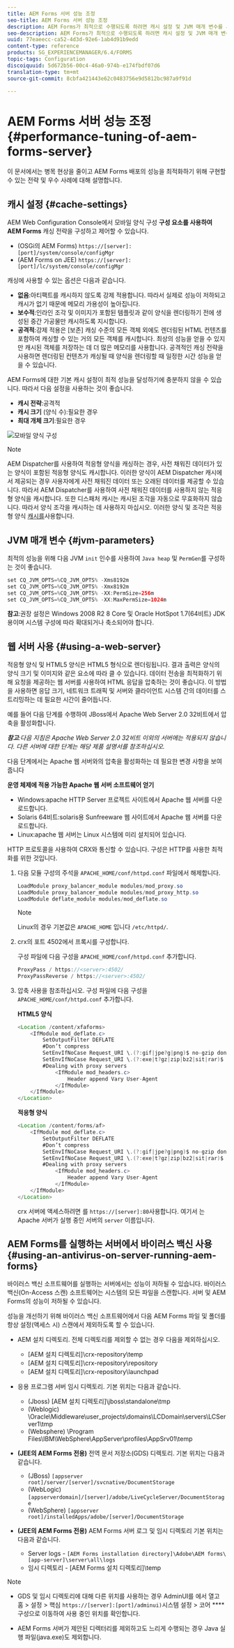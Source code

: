 ```yaml
---
title: AEM Forms 서버 성능 조정
seo-title: AEM Forms 서버 성능 조정
description: AEM Forms가 최적으로 수행되도록 하려면 캐시 설정 및 JVM 매개 변수를 세밀하게 조정할 수 있습니다. 또한 웹 서버를 사용하면 AEM Forms 배포의 성능을 향상시킬 수 있습니다.
seo-description: AEM Forms가 최적으로 수행되도록 하려면 캐시 설정 및 JVM 매개 변수를 세밀하게 조정할 수 있습니다. 또한 웹 서버를 사용하면 AEM Forms 배포의 성능을 향상시킬 수 있습니다.
uuid: 77eaeecc-ca52-4d3d-92e6-1ab4d91b9edd
content-type: reference
products: SG_EXPERIENCEMANAGER/6.4/FORMS
topic-tags: Configuration
discoiquuid: 5d672b56-00c4-46a0-974b-e174fbdf07d6
translation-type: tm+mt
source-git-commit: 8cbfa421443e62c0483756e9d5812bc987a9f91d

---
```



# AEM Forms 서버 성능 조정 {#performance-tuning-of-aem-forms-server}

이 문서에서는 병목 현상을 줄이고 AEM Forms 배포의 성능을 최적화하기 위해 구현할 수 있는 전략 및 우수 사례에 대해 설명합니다.

## 캐시 설정 {#cache-settings}

AEM Web Configuration Console에서 모바일 양식 구성 **구성 요소를 사용하여 AEM Forms** 캐싱 전략을 구성하고 제어할 수 있습니다.

* (OSGi의 AEM Forms) `https://[server]:[port]/system/console/configMgr`
* (AEM Forms on JEE) `https://[server]:[port]/lc/system/console/configMgr`

캐싱에 사용할 수 있는 옵션은 다음과 같습니다.

* **없음**:아티팩트를 캐시하지 않도록 강제 적용합니다. 따라서 실제로 성능이 저하되고 캐시가 없기 때문에 메모리 가용성이 높아집니다.
* **보수적**:인라인 조각 및 이미지가 포함된 템플릿과 같이 양식을 렌더링하기 전에 생성된 중간 가공물만 캐시하도록 지시합니다.
* **공격적**:강제 적용은 [보존] 캐싱 수준의 모든 객체 외에도 렌더링된 HTML 컨텐츠를 포함하여 캐싱할 수 있는 거의 모든 객체를 캐시합니다. 최상의 성능을 얻을 수 있지만 캐시된 객체를 저장하는 데 더 많은 메모리를 사용합니다. 공격적인 캐싱 전략을 사용하면 렌더링된 컨텐츠가 캐싱될 때 양식을 렌더링할 때 일정한 시간 성능을 얻을 수 있습니다.

AEM Forms에 대한 기본 캐시 설정이 최적 성능을 달성하기에 충분하지 않을 수 있습니다. 따라서 다음 설정을 사용하는 것이 좋습니다.

* **캐시 전략**:공격적
* **캐시 크기** (양식 수):필요한 경우
* **최대 개체 크기**:필요한 경우

![모바일 양식 구성](assets/snap.png)

>[!NOTE]
>
>AEM Dispatcher를 사용하여 적응형 양식을 캐싱하는 경우, 사전 채워진 데이터가 있는 양식이 포함된 적응형 양식도 캐시합니다. 이러한 양식이 AEM Dispatcher 캐시에서 제공되는 경우 사용자에게 사전 채워진 데이터 또는 오래된 데이터를 제공할 수 있습니다. 따라서 AEM Dispatcher를 사용하여 사전 채워진 데이터를 사용하지 않는 적응형 양식을 캐시합니다. 또한 디스패처 캐시는 캐시된 조각을 자동으로 무효화하지 않습니다. 따라서 양식 조각을 캐시하는 데 사용하지 마십시오. 이러한 양식 및 조각은 적응형 양식 [캐시를](/help/forms/using/configure-adaptive-forms-cache.md)사용합니다.

## JVM 매개 변수 {#jvm-parameters}

최적의 성능을 위해 다음 JVM `init` 인수를 사용하여 `Java heap` 및 `PermGen`를 구성하는 것이 좋습니다.

```java
set CQ_JVM_OPTS=%CQ_JVM_OPTS% -Xms8192m
set CQ_JVM_OPTS=%CQ_JVM_OPTS% -Xmx8192m
set CQ_JVM_OPTS=%CQ_JVM_OPTS% -XX:PermSize=256m
set CQ_JVM_OPTS=%CQ_JVM_OPTS% -XX:MaxPermSize=1024m
```

**참고**:권장 설정은 Windows 2008 R2 8 Core 및 Oracle HotSpot 1.7(64비트) JDK용이며 시스템 구성에 따라 확대되거나 축소되어야 합니다.

## 웹 서버 사용 {#using-a-web-server}

적응형 양식 및 HTML5 양식은 HTML5 형식으로 렌더링됩니다. 결과 출력은 양식의 양식 크기 및 이미지와 같은 요소에 따라 클 수 있습니다. 데이터 전송을 최적화하기 위해 요청을 제공하는 웹 서버를 사용하여 HTML 응답을 압축하는 것이 좋습니다. 이 방법을 사용하면 응답 크기, 네트워크 트래픽 및 서버와 클라이언트 시스템 간의 데이터를 스트리밍하는 데 필요한 시간이 줄어듭니다.

예를 들어 다음 단계를 수행하여 JBoss에서 Apache Web Server 2.0 32비트에서 압축을 활성화합니다.

***참고&#x200B;**:다음 지침은 Apache Web Server 2.0 32비트 이외의 서버에는 적용되지 않습니다. 다른 서버에 대한 단계는 해당 제품 설명서를 참조하십시오.*

다음 단계에서는 Apache 웹 서버와의 압축을 활성화하는 데 필요한 변경 사항을 보여 줍니다

**운영 체제에 적용 가능한 Apache 웹 서버 소프트웨어 얻기**

* Windows:apache HTTP Server 프로젝트 사이트에서 Apache 웹 서버를 다운로드합니다.
* Solaris 64비트:solaris용 Sunfreeware 웹 사이트에서 Apache 웹 서버를 다운로드합니다.
* Linux:apache 웹 서버는 Linux 시스템에 미리 설치되어 있습니다.

HTTP 프로토콜을 사용하여 CRX와 통신할 수 있습니다. 구성은 HTTP를 사용한 최적화를 위한 것입니다.

1. 다음 모듈 구성의 주석을 `APACHE_HOME/conf/httpd.conf` 파일에서 해제합니다.

   ```java
   LoadModule proxy_balancer_module modules/mod_proxy.so
   LoadModule proxy_balancer_module modules/mod_proxy_http.so
   LoadModule deflate_module modules/mod_deflate.so
   ```

   >[!NOTE]
   >
   >Linux의 경우 기본값은 `APACHE_HOME` 입니다 `/etc/httpd/`.

1. crx의 포트 4502에서 프록시를 구성합니다.

   구성 파일에 다음 구성을 `APACHE_HOME/conf/httpd.conf` 추가합니다.

   ```java
   ProxyPass / https://<server>:4502/
   ProxyPassReverse / https://<server>:4502/
   ```

1. 압축 사용을 참조하십시오. 구성 파일에 다음 구성을 `APACHE_HOME/conf/httpd.conf` 추가합니다.

   **HTML5 양식**

   ```java
   <Location /content/xfaforms>
       <IfModule mod_deflate.c>
           SetOutputFilter DEFLATE
           #Don’t compress
           SetEnvIfNoCase Request_URI \.(?:gif|jpe?g|png)$ no-gzip dont-vary
           SetEnvIfNoCase Request_URI \.(?:exe|t?gz|zip|bz2|sit|rar)$ no-gzip dont-vary
           #Dealing with proxy servers
               <IfModule mod_headers.c>
                   Header append Vary User-Agent
               </IfModule>
       </IfModule>
   </Location>
   ```

   **적응형 양식**

   ```java
   <Location /content/forms/af>
       <IfModule mod_deflate.c>
           SetOutputFilter DEFLATE
           #Don’t compress
           SetEnvIfNoCase Request_URI \.(?:gif|jpe?g|png)$ no-gzip dont-vary
           SetEnvIfNoCase Request_URI \.(?:exe|t?gz|zip|bz2|sit|rar)$ no-gzip dont-vary
           #Dealing with proxy servers
               <IfModule mod_headers.c>
                   Header append Vary User-Agent
               </IfModule>
       </IfModule>
   </Location>
   ```

   crx 서버에 액세스하려면 를 `https://[server]:80`사용합니다. 여기서 는 Apache 서버가 실행 중인 서버의 `server` 이름입니다.

## AEM Forms를 실행하는 서버에서 바이러스 백신 사용 {#using-an-antivirus-on-server-running-aem-forms}

바이러스 백신 소프트웨어를 실행하는 서버에서는 성능이 저하될 수 있습니다. 바이러스 백신(On-Access 스캔) 소프트웨어는 시스템의 모든 파일을 스캔합니다. 서버 및 AEM Forms의 성능이 저하될 수 있습니다.

성능을 개선하기 위해 바이러스 백신 소프트웨어에서 다음 AEM Forms 파일 및 폴더를 항상 설정(액세스 시) 스캔에서 제외하도록 할 수 있습니다.

* AEM 설치 디렉토리. 전체 디렉토리를 제외할 수 없는 경우 다음을 제외하십시오.

   * [AEM 설치 디렉토리]\crx-repository\temp
   * [AEM 설치 디렉토리]\crx-repository\repository
   * [AEM 설치 디렉토리]\crx-repository\launchpad

* 응용 프로그램 서버 임시 디렉토리. 기본 위치는 다음과 같습니다.

   * (Jboss) [AEM 설치 디렉토리]\jboss\standalone\tmp
   * (Weblogic) \Oracle\Middleware\user_projects\domains\LCDomain\servers\LCServer1\tmp
   * (Websphere) \Program Files\IBM\WebSphere\AppServer\profiles\AppSrv01\temp

* **(JEE의 AEM Forms 전용)** 전역 문서 저장소(GDS) 디렉토리. 기본 위치는 다음과 같습니다.

   * (JBoss) `[appserver root]/server/[server]/svcnative/DocumentStorage`
   * (WebLogic) `[appserverdomain]/[server]/adobe/LiveCycleServer/DocumentStorage`
   * (WebSphere) `[appserver root]/installedApps/adobe/[server]/DocumentStorage`

* **(JEE의 AEM Forms 전용)** AEM Forms 서버 로그 및 임시 디렉토리 기본 위치는 다음과 같습니다.

   * Server logs - `[AEM Forms installation directory]\Adobe\AEM forms\[app-server]\server\all\logs`
   * 임시 디렉토리 - [AEM Forms 설치 디렉토리]\temp

>[!NOTE]
>
>* GDS 및 임시 디렉토리에 대해 다른 위치를 사용하는 경우 AdminUI를 에서 열고 홈 > 설정 > 핵심 `https://[server]:[port]/adminui)`시스템 설정 > 코어 **** 구성으로 이동하여 사용 중인 위치를 확인합니다.

* AEM Forms 서버가 제안된 디렉터리를 제외하고도 느리게 수행되는 경우 Java 실행 파일(java.exe)도 제외합니다.



